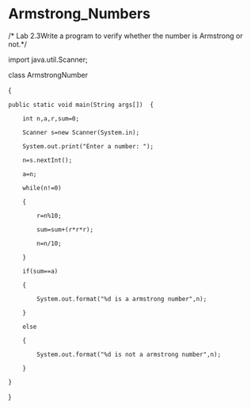 # Armstrong_Numbers
/* Lab 2.3Write a program to verify whether the number is Armstrong or not.*/

import java.util.Scanner;

class ArmstrongNumber

{

	public static void main(String args[])	{

		int n,a,r,sum=0;

		Scanner s=new Scanner(System.in);

		System.out.print("Enter a number: ");

		n=s.nextInt();

		a=n;

		while(n!=0)

		{

			r=n%10;

			sum=sum+(r*r*r);

			n=n/10;

		}

		if(sum==a)

		{

			System.out.format("%d is a armstrong number",n);

		}

		else

		{

			System.out.format("%d is not a armstrong number",n);

		}

	}

}
